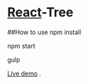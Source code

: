 # [React](http://facebook.github.io/react/)-Tree

##How to use
npm install

npm start

gulp



[Live demo](http://jjvvv.github.io/tree/tree.html) .